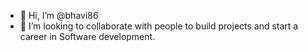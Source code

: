 - 👋 Hi, I’m @bhavi86
- 💞️ I’m looking to collaborate with people to build projects and start a career in Software development.


<!---
bhavi86/bhavi86 is a ✨ special ✨ repository because its `README.md` (this file) appears on your GitHub profile.
You can click the Preview link to take a look at your changes.
--->
